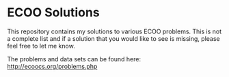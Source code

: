 # ECOO Solutions
This repository contains my solutions to various ECOO problems. This is not a complete list and if a solution that you would like to see is missing, please feel free to let me know.

The problems and data sets can be found here:
http://ecoocs.org/problems.php
